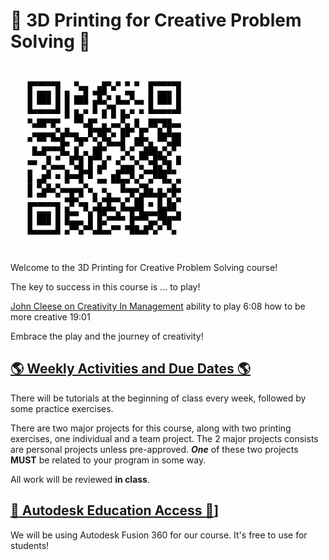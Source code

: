 # :wave: 3D Printing for Creative Problem Solving :wave:

![qr code to this repo](/resources/qr-github-repo.jpg)

Welcome to the 3D Printing for Creative Problem Solving course!

The key to success in this course is ... to play!

[John Cleese on Creativity In Management](https://www.youtube.com/watch?v=Pb5oIIPO62g&ab_channel=VideoArts)
ability to play 6:08
how to be more creative 19:01

Embrace the play and the journey of creativity!

## [:earth_americas: Weekly Activities and Due Dates :earth_americas:](/DATES.md)

There will be tutorials at the beginning of class every week, followed by some practice exercises.

There are two major projects for this course, along with two printing exercises, one individual and a team project. The 2 major projects consists are personal projects unless pre-approved. ***One*** of these two projects **MUST** be related to your program in some way.

All work will be reviewed **in class**.

## [:page_with_curl: Autodesk Education Access :page_with_curl:](/AUTODESK.md)]

We will be using Autodesk Fusion 360 for our course. It's free to use for students!

<!-- ## :exclamation: DO TO RIGHT AWAY :exclamation:

[Set up your security questions from the Security info page](https://support.microsoft.com/en-us/account-billing/set-up-security-questions-as-your-verification-method-3d74aedd-88a5-4932-a211-9f0bfbab5de8#:~:text=To%20set%20up%20your%20security%20questions&text)

Due to IT's recent change to phase out the security portal, all access are migrated to Microsoft's security system for login and password recovery. Make sure to do add your security questions to your vanier account **ASAP**. -->

<!-- ### Launch Fusion on Mac

- Open `Finder`
- In the `top menu bar`, click on `Go`
- **Hold down** the `Option` key, and click on `Library`
- Navigate to `Application Support > Autodesk > webdeploy > production`
- Double-click on `Autodesk Fusion 360.app` to open
- You can also create a shortcut to the desktop to make things easier -->

<!-- ## Basics

- [Start a sketch on a plane or face](https://help.autodesk.com/view/fusion360/ENU/?guid=GUID-88CC0E51-AD05-4028-BF59-FACA5EC0FA2B)
- [Solids from sketches](https://help.autodesk.com/view/fusion360/ENU/?guid=SLD-CREATE-SOLID-FROM-SKETCH)
- [Combine bodies/components](https://www.autodesk.com/support/technical/article/caas/sfdcarticles/sfdcarticles/How-to-join-or-combine-bodies-in-Fusion-360.html) -->

<!-- ## Youtube tutorials

- [Hinge Joints in Fusion 360](https://www.youtube.com/watch?v=gGgmA1WZESs)
- [Gears in Fusion 360](https://www.youtube.com/watch?v=B8A_11o7QZ0) -->

<!-- ## Motion

- [Create new components from existing bodies](https://help.autodesk.com/view/fusion360/ENU/?guid=GUID-5966BF6B-4135-49B3-B5BF-29A6577C9E72)
- [Ground a component](https://help.autodesk.com/view/fusion360/ENU/?guid=ASM-PIN-COMMAND)
- [Joints](https://help.autodesk.com/view/fusion360/ENU/?guid=ASM-JOINTS)
- [Create a joint](https://help.autodesk.com/view/fusion360/ENU/?guid=ASM-CREATE-JOINT)
- [Motion Link reference](https://help.autodesk.com/view/fusion360/ENU/?guid=GUID-074622A9-EC62-4A2E-9BBC-DB61748C869F) -->

<!-- ## Tips and Tricks

[Design Tips for 3D Printing](https://imgur.com/gallery/SqIdFwB)

![Design Tips for 3D Printing](/resources/design-tips-3d-printing.jpg) -->

